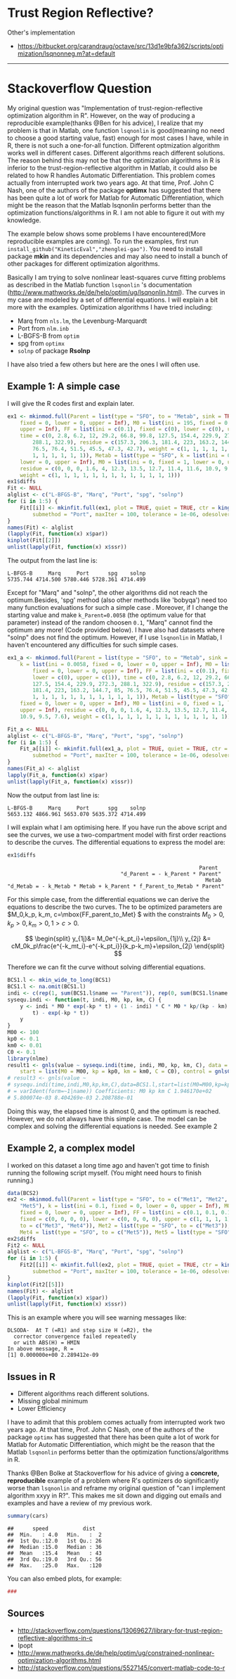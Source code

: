 Trust Region Reflective?
========================================================




Other's implementation

* https://bitbucket.org/carandraug/octave/src/13d1e9bfa362/scripts/optimization/lsqnonneg.m?at=default

-------------------------

Stackoverflow Question
===========================================================
My original question was "Implementation of trust-region-reflective optimization algorithm in R". However, on the way of producing a reproducible example(thanks @Ben for his advice), I realize that my problem is that in Matlab, one function `lsqnonlin` is good(meaning no need to choose a good starting value, fast) enough for most cases I have, while in R, there is not such a one-for-all function. Different optmization algorithm works well in different cases. Different algorithms reach different solutions. The reason behind this may not be that the optimization algorithms in R is inferior to the trust-region-reflective algorithm in Matlab, it could also be related to how R handles Automatic Differentiation. This problem comes actually from interrupted work two years ago. At that time, Prof. John C Nash, one of the authors of the package **optimx** has suggested that there has been quite a lot of work for Matlab for Automatic Differentiation, which might be the reason that the Matlab lsqnonlin performs better than the optimization functions/algorithms in R. I am not able to figure it out with my knowledge. 

The example below shows some problems I have encountered(More reproducible examples are coming). To run the examples, first run `install_github("KineticEval","zhenglei-gao")`. You need to install package **mkin** and its dependencies and may also need to install a bunch of other packages for different optimization algorithms.

Basically I am trying to solve nonlinear least-squares curve fitting problems as described in the Matlab function `lsqnonlin` 's documentation (http://www.mathworks.de/de/help/optim/ug/lsqnonlin.html). The curves in my case are modeled by a set of differential equations. I will explain a bit more with the examples. Optimization algorithms I have tried including:

* Marq from `nls.lm`, the Levenburg-Marquardt
* Port from `nlm.inb`
* L-BGFS-B from `optim`
* spg from `optimx`
* `solnp` of package **Rsolnp**

I have also tried a few others but here are the ones I will often use. 

## Example 1: A simple case

I will give the R codes first and explain later.


```r
ex1 <- mkinmod.full(Parent = list(type = "SFO", to = "Metab", sink = TRUE, k = list(ini = 0.1, 
    fixed = 0, lower = 0, upper = Inf), M0 = list(ini = 195, fixed = 0, lower = 0, 
    upper = Inf), FF = list(ini = c(0.1), fixed = c(0), lower = c(0), upper = c(1)), 
    time = c(0, 2.8, 6.2, 12, 29.2, 66.8, 99.8, 127.5, 154.4, 229.9, 272.3, 
        288.1, 322.9), residue = c(157.3, 206.3, 181.4, 223, 163.2, 144.7, 85, 
        76.5, 76.4, 51.5, 45.5, 47.3, 42.7), weight = c(1, 1, 1, 1, 1, 1, 1, 
        1, 1, 1, 1, 1, 1)), Metab = list(type = "SFO", k = list(ini = 0.1, fixed = 0, 
    lower = 0, upper = Inf), M0 = list(ini = 0, fixed = 1, lower = 0, upper = Inf), 
    residue = c(0, 0, 0, 1.6, 4, 12.3, 13.5, 12.7, 11.4, 11.6, 10.9, 9.5, 7.6), 
    weight = c(1, 1, 1, 1, 1, 1, 1, 1, 1, 1, 1, 1, 1)))
ex1$diffs
Fit <- NULL
alglist <- c("L-BFGS-B", "Marq", "Port", "spg", "solnp")
for (i in 1:5) {
    Fit[[i]] <- mkinfit.full(ex1, plot = TRUE, quiet = TRUE, ctr = kingui.control(method = alglist[i], 
        submethod = "Port", maxIter = 100, tolerance = 1e-06, odesolver = "lsoda"))
}
names(Fit) <- alglist
(lapply(Fit, function(x) x$par))
kinplot(Fit[[2]])
unlist(lapply(Fit, function(x) x$ssr))
```

The output from the last line is:

    L-BFGS-B     Marq     Port      spg    solnp 
    5735.744 4714.500 5780.446 5728.361 4714.499 

Except for "Marq" and "solnp", the other algorithms did not reach the optimum.Besides, 'spg' method (also other methods like 'bobyqa') need too many function evaluations for such a simple case . Moreover, if I change the starting value and make `k_Parent=0.0058` (the optimum value for that parameter) instead of the random choosen `0.1`,  "Marq" cannot find the optimum any more! (Code provided below). I have also had datasets where "solnp" does not find the optimum. However, if I use `lsqnonlin` in Matlab, I haven't encountered any difficulties for such simple cases. 


```r
ex1_a <- mkinmod.full(Parent = list(type = "SFO", to = "Metab", sink = TRUE, 
    k = list(ini = 0.0058, fixed = 0, lower = 0, upper = Inf), M0 = list(ini = 195, 
        fixed = 0, lower = 0, upper = Inf), FF = list(ini = c(0.1), fixed = c(0), 
        lower = c(0), upper = c(1)), time = c(0, 2.8, 6.2, 12, 29.2, 66.8, 99.8, 
        127.5, 154.4, 229.9, 272.3, 288.1, 322.9), residue = c(157.3, 206.3, 
        181.4, 223, 163.2, 144.7, 85, 76.5, 76.4, 51.5, 45.5, 47.3, 42.7), weight = c(1, 
        1, 1, 1, 1, 1, 1, 1, 1, 1, 1, 1, 1)), Metab = list(type = "SFO", k = list(ini = 0.1, 
    fixed = 0, lower = 0, upper = Inf), M0 = list(ini = 0, fixed = 1, lower = 0, 
    upper = Inf), residue = c(0, 0, 0, 1.6, 4, 12.3, 13.5, 12.7, 11.4, 11.6, 
    10.9, 9.5, 7.6), weight = c(1, 1, 1, 1, 1, 1, 1, 1, 1, 1, 1, 1, 1)))

Fit_a <- NULL
alglist <- c("L-BFGS-B", "Marq", "Port", "spg", "solnp")
for (i in 1:5) {
    Fit_a[[i]] <- mkinfit.full(ex1_a, plot = TRUE, quiet = TRUE, ctr = kingui.control(method = alglist[i], 
        submethod = "Port", maxIter = 100, tolerance = 1e-06, odesolver = "lsoda"))
}
names(Fit_a) <- alglist
lapply(Fit_a, function(x) x$par)
unlist(lapply(Fit_a, function(x) x$ssr))
```

Now the output from last line is:

    L-BFGS-B     Marq     Port      spg    solnp 
    5653.132 4866.961 5653.070 5635.372 4714.499 

I will explain what I am optimising here. If you have run the above script and see the curves, we use a two-compartment model with first order reactions to describe the curves. The differential equations to express the model are:


```r
ex1$diffs
```

                                                                 Parent 
                                        "d_Parent = - k_Parent * Parent" 
                                                                   Metab 
    "d_Metab = - k_Metab * Metab + k_Parent * f_Parent_to_Metab * Parent" 

For this simple case, from the differential equations we can derive the equations to describe the two curves. The to be optimized parameters are $M_0,k_p, k_m, c=\mbox{FF_parent_to_Met} $ with the constraints $M_0>0,k_p>0, k_m>0, 1> c >0$.

$$
\begin{split}
            y_{1j}&= M_0e^{-k_pt_i}+\epsilon_{1j}\\
            y_{2j} &= cM_0k_p\frac{e^{-k_mt_i}-e^{-k_pt_i}}{k_p-k_m}+\epsilon_{2j}
            \end{split}
$$

Therefore we can fit the curve without solving differential equations. 


```r
BCS1.l <- mkin_wide_to_long(BCS1)
BCS1.l <- na.omit(BCS1.l)
indi <- c(rep(1, sum(BCS1.l$name == "Parent")), rep(0, sum(BCS1.l$name == "Metab")))
sysequ.indi <- function(t, indi, M0, kp, km, C) {
    y <- indi * M0 * exp(-kp * t) + (1 - indi) * C * M0 * kp/(kp - km) * (exp(-km * 
        t) - exp(-kp * t))
    y
}
M00 <- 100
kp0 <- 0.1
km0 <- 0.01
C0 <- 0.1
library(nlme)
result1 <- gnls(value ~ sysequ.indi(time, indi, M0, kp, km, C), data = BCS1.l, 
    start = list(M0 = M00, kp = kp0, km = km0, C = C0), control = gnlsControl())
# result3 <- gnls(value ~
# sysequ.indi(time,indi,M0,kp,km,C),data=BCS1.l,start=list(M0=M00,kp=kp0,km=km0,C=C0),weights
# = varIdent(form=~1|name)) Coefficients: M0 kp km C 1.946170e+02
# 5.800074e-03 8.404269e-03 2.208788e-01
```


Doing this way, the elapsed time is almost 0, and the optimum is reached. However, we do not always have this simple case. The model can be complex and solving the differential equations is needed. See example 2

## Example 2, a complex model

I worked on this dataset a long time ago and haven't got time to finish running the following script myself. (You might need hours to finish running.) 


```r
data(BCS2)
ex2 <- mkinmod.full(Parent = list(type = "SFO", to = c("Met1", "Met2", "Met4", 
    "Met5"), k = list(ini = 0.1, fixed = 0, lower = 0, upper = Inf), M0 = list(ini = 100, 
    fixed = 0, lower = 0, upper = Inf), FF = list(ini = c(0.1, 0.1, 0.1, 0.1), 
    fixed = c(0, 0, 0, 0), lower = c(0, 0, 0, 0), upper = c(1, 1, 1, 1))), Met1 = list(type = "SFO", 
    to = c("Met3", "Met4")), Met2 = list(type = "SFO", to = c("Met3")), Met3 = list(type = "SFO"), 
    Met4 = list(type = "SFO", to = c("Met5")), Met5 = list(type = "SFO"), data = BCS2)
ex2$diffs
Fit2 <- NULL
alglist <- c("L-BFGS-B", "Marq", "Port", "spg", "solnp")
for (i in 1:5) {
    Fit2[[i]] <- mkinfit.full(ex2, plot = TRUE, quiet = TRUE, ctr = kingui.control(method = alglist[i], 
        submethod = "Port", maxIter = 100, tolerance = 1e-06, odesolver = "lsoda"))
}
kinplot(Fit2[[5]])
names(Fit) <- alglist
(lapply(Fit, function(x) x$par))
unlist(lapply(Fit, function(x) x$ssr))

```


This is an example where you will see warning messages like:

    DLSODA-  At T (=R1) and step size H (=R2), the    
      corrector convergence failed repeatedly     
      or with ABS(H) = HMIN   
    In above message, R = 
    [1] 0.000000e+00 2.289412e-09

## Issues in R

* Different algorithms reach different solutions. 
* Missing global minimum
* Lower Efficiency

I have to adimit that this problem comes actually from interrupted work two years ago. At that time, Prof. John C Nash, one of the authors of the package `optimx` has suggested that there has been quite a lot of work for Matlab for Automatic Differentiation, which might be the reason that the Matlab `lsqnonlin` performs better than the optimization functions/algorithms in R. 

Thanks @Ben Bolke at Stackoverflow for his advice of giving a **concrete, reproducible** example of a problem where R's optimizers do significantly worse than `lsqnonlin` and reframe my original question of "can I implement algorithm xxyy in R?". This makes me sit down and digging out emails and examples and have a review of my previous work. 


```r
summary(cars)
```

```
##      speed           dist    
##  Min.   : 4.0   Min.   :  2  
##  1st Qu.:12.0   1st Qu.: 26  
##  Median :15.0   Median : 36  
##  Mean   :15.4   Mean   : 43  
##  3rd Qu.:19.0   3rd Qu.: 56  
##  Max.   :25.0   Max.   :120
```


You can also embed plots, for example:


```r
###
```


## Sources

* http://stackoverflow.com/questions/13069627/library-for-trust-region-reflective-algorithms-in-c
* Ipopt
* http://www.mathworks.de/de/help/optim/ug/constrained-nonlinear-optimization-algorithms.html
* http://stackoverflow.com/questions/5527145/convert-matlab-code-to-r
